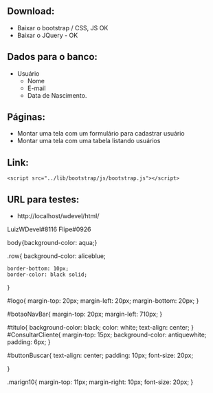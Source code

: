 
## Download:
- Baixar o bootstrap / CSS, JS OK
- Baixar o JQuery -            OK


## Dados para o banco:
+ Usuário 
    - Nome
    - E-mail
    - Data de Nascimento.

## Páginas: 
- Montar uma tela com um formulário para cadastrar usuário
- Montar uma tela com uma tabela listando usuários


## Link:
```<script src="../lib/bootstrap/js/bootstrap.js"></script>```
## URL para testes:
- http://localhost/wdevel/html/

LuizWDevel#8116
Flipe#0926





body{background-color: aqua;}

.row{
    background-color: aliceblue;
    
    border-bottom: 10px;
    border-color: black solid;
}

#logo{
    margin-top: 20px;
    margin-left: 20px;
    margin-bottom: 20px;
}

#botaoNavBar{
    margin-top: 20px;
    margin-left: 710px;
}

#titulo{
    background-color: black;
    color: white;
    text-align: center;
}
#ConsultarCliente{
    margin-top: 15px;
    background-color: antiquewhite;
    padding: 6px;
}

#buttonBuscar{
    text-align: center;
    padding: 10px;
    font-size: 20px;    
    
}


.marign10{
    margin-top: 11px;
    margin-right: 10px;
    font-size: 20px;
}
